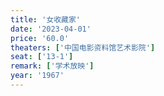 ```yaml
---
title: '女收藏家'
date: '2023-04-01'
price: '60.0'
theaters: ['中国电影资料馆艺术影院']
seat: ['13-1']
remark: ['学术放映']
year: '1967'
---
```

